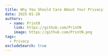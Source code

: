 ```yaml
---
title: Why You Should Care About Your Privacy
date: 2025-01-20
authors:
  - name: PrintN
    link: https://github.com/PrintN
    image: https://github.com/PrintN.png
tags:
  - Privacy
excludeSearch: true
---
```


